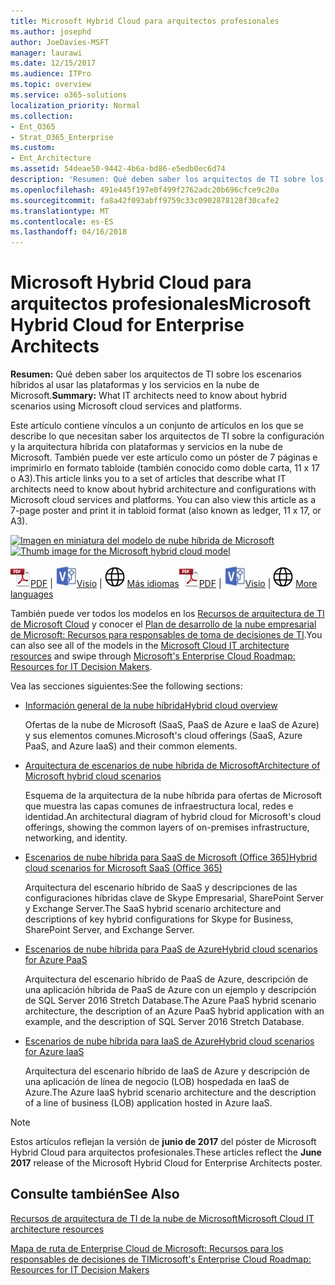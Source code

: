 ```yaml
---
title: Microsoft Hybrid Cloud para arquitectos profesionales
ms.author: josephd
author: JoeDavies-MSFT
manager: laurawi
ms.date: 12/15/2017
ms.audience: ITPro
ms.topic: overview
ms.service: o365-solutions
localization_priority: Normal
ms.collection:
- Ent_O365
- Strat_O365_Enterprise
ms.custom:
- Ent_Architecture
ms.assetid: 54deae50-9442-4b6a-bd86-e5edb0ec6d74
description: 'Resumen: Qué deben saber los arquitectos de TI sobre los escenarios híbridos al usar las plataformas y los servicios en la nube de Microsoft.'
ms.openlocfilehash: 491e445f197e0f499f2762adc20b696cfce9c20a
ms.sourcegitcommit: fa8a42f093abff9759c33c0902878128f30cafe2
ms.translationtype: MT
ms.contentlocale: es-ES
ms.lasthandoff: 04/16/2018
---
```

# <a name="microsoft-hybrid-cloud-for-enterprise-architects"></a><span data-ttu-id="0fa74-103">Microsoft Hybrid Cloud para arquitectos profesionales</span><span class="sxs-lookup"><span data-stu-id="0fa74-103">Microsoft Hybrid Cloud for Enterprise Architects</span></span>

 <span data-ttu-id="0fa74-104">**Resumen:** Qué deben saber los arquitectos de TI sobre los escenarios híbridos al usar las plataformas y los servicios en la nube de Microsoft.</span><span class="sxs-lookup"><span data-stu-id="0fa74-104">**Summary:** What IT architects need to know about hybrid scenarios using Microsoft cloud services and platforms.</span></span>
  
<span data-ttu-id="0fa74-p101">Este artículo contiene vínculos a un conjunto de artículos en los que se describe lo que necesitan saber los arquitectos de TI sobre la configuración y la arquitectura híbrida con plataformas y servicios en la nube de Microsoft. También puede ver este artículo como un póster de 7 páginas e imprimirlo en formato tabloide (también conocido como doble carta, 11 x 17 o A3).</span><span class="sxs-lookup"><span data-stu-id="0fa74-p101">This article links you to a set of articles that describe what IT architects need to know about hybrid architecture and configurations with Microsoft cloud services and platforms. You can also view this article as a 7-page poster and print it in tabloid format (also known as ledger, 11 x 17, or A3).</span></span>
  
<span data-ttu-id="0fa74-107">[![Imagen en miniatura del modelo de nube híbrida de Microsoft](images/Hybrid_Poster/Hybrid_Cloud_Thumbnail.png)](https://www.microsoft.com/download/details.aspx?id=54424
)</span><span class="sxs-lookup"><span data-stu-id="0fa74-107">[![Thumb image for the Microsoft hybrid cloud model](images/Hybrid_Poster/Hybrid_Cloud_Thumbnail.png)](https://www.microsoft.com/download/details.aspx?id=54424
)</span></span>
  
<span data-ttu-id="0fa74-108">![Archivo PDF](images/Common_Images/PDFIcon.png)[PDF](https://go.microsoft.com/fwlink/p/?linkid=842082) | ![Archivo de Visio](images/Common_Images/VisioIcon.png)[Visio](https://go.microsoft.com/fwlink/p/?linkid=842083) | ![Ver una página con versiones en otros idiomas](images/Common_Images/GlobeIcon.png)
[Más idiomas](https://www.microsoft.com/download/details.aspx?id=54424)</span><span class="sxs-lookup"><span data-stu-id="0fa74-108">![PDF file](images/Common_Images/PDFIcon.png)[PDF](https://go.microsoft.com/fwlink/p/?linkid=842082) | ![Visio file](images/Common_Images/VisioIcon.png)[Visio](https://go.microsoft.com/fwlink/p/?linkid=842083) | ![See a page with versions in additional languages](images/Common_Images/GlobeIcon.png)
[More languages](https://www.microsoft.com/download/details.aspx?id=54424)</span></span>
  
<span data-ttu-id="0fa74-109">También puede ver todos los modelos en los [Recursos de arquitectura de TI de Microsoft Cloud](microsoft-cloud-it-architecture-resources.md) y conocer el [Plan de desarrollo de la nube empresarial de Microsoft: Recursos para responsables de toma de decisiones de TI](https://aka.ms/cloudarchitecture).</span><span class="sxs-lookup"><span data-stu-id="0fa74-109">You can also see all of the models in the [Microsoft Cloud IT architecture resources](microsoft-cloud-it-architecture-resources.md) and swipe through [Microsoft's Enterprise Cloud Roadmap: Resources for IT Decision Makers](https://aka.ms/cloudarchitecture).</span></span>
  
<span data-ttu-id="0fa74-110">Vea las secciones siguientes:</span><span class="sxs-lookup"><span data-stu-id="0fa74-110">See the following sections:</span></span>
  
- [<span data-ttu-id="0fa74-111">Información general de la nube híbrida</span><span class="sxs-lookup"><span data-stu-id="0fa74-111">Hybrid cloud overview</span></span>](hybrid-cloud-overview.md)
    
    <span data-ttu-id="0fa74-112">Ofertas de la nube de Microsoft (SaaS, PaaS de Azure e IaaS de Azure) y sus elementos comunes.</span><span class="sxs-lookup"><span data-stu-id="0fa74-112">Microsoft's cloud offerings (SaaS, Azure PaaS, and Azure IaaS) and their common elements.</span></span>
    
- [<span data-ttu-id="0fa74-113">Arquitectura de escenarios de nube híbrida de Microsoft</span><span class="sxs-lookup"><span data-stu-id="0fa74-113">Architecture of Microsoft hybrid cloud scenarios</span></span>](architecture-of-microsoft-hybrid-cloud-scenarios.md)
    
    <span data-ttu-id="0fa74-114">Esquema de la arquitectura de la nube híbrida para ofertas de Microsoft que muestra las capas comunes de infraestructura local, redes e identidad.</span><span class="sxs-lookup"><span data-stu-id="0fa74-114">An architectural diagram of hybrid cloud for Microsoft's cloud offerings, showing the common layers of on-premises infrastructure, networking, and identity.</span></span>
    
- [<span data-ttu-id="0fa74-115">Escenarios de nube híbrida para SaaS de Microsoft (Office 365)</span><span class="sxs-lookup"><span data-stu-id="0fa74-115">Hybrid cloud scenarios for Microsoft SaaS (Office 365)</span></span>](hybrid-cloud-scenarios-for-microsoft-saas-office-365.md)
    
    <span data-ttu-id="0fa74-116">Arquitectura del escenario híbrido de SaaS y descripciones de las configuraciones híbridas clave de Skype Empresarial, SharePoint Server y Exchange Server.</span><span class="sxs-lookup"><span data-stu-id="0fa74-116">The SaaS hybrid scenario architecture and descriptions of key hybrid configurations for Skype for Business, SharePoint Server, and Exchange Server.</span></span>
    
- [<span data-ttu-id="0fa74-117">Escenarios de nube híbrida para PaaS de Azure</span><span class="sxs-lookup"><span data-stu-id="0fa74-117">Hybrid cloud scenarios for Azure PaaS</span></span>](hybrid-cloud-scenarios-for-azure-paas.md)
    
    <span data-ttu-id="0fa74-118">Arquitectura del escenario híbrido de PaaS de Azure, descripción de una aplicación híbrida de PaaS de Azure con un ejemplo y descripción de SQL Server 2016 Stretch Database.</span><span class="sxs-lookup"><span data-stu-id="0fa74-118">The Azure PaaS hybrid scenario architecture, the description of an Azure PaaS hybrid application with an example, and the description of SQL Server 2016 Stretch Database.</span></span>
    
- [<span data-ttu-id="0fa74-119">Escenarios de nube híbrida para IaaS de Azure</span><span class="sxs-lookup"><span data-stu-id="0fa74-119">Hybrid cloud scenarios for Azure IaaS</span></span>](hybrid-cloud-scenarios-for-azure-iaas.md)
    
    <span data-ttu-id="0fa74-120">Arquitectura del escenario híbrido de IaaS de Azure y descripción de una aplicación de línea de negocio (LOB) hospedada en IaaS de Azure.</span><span class="sxs-lookup"><span data-stu-id="0fa74-120">The Azure IaaS hybrid scenario architecture and the description of a line of business (LOB) application hosted in Azure IaaS.</span></span>
    
> [!NOTE]
> <span data-ttu-id="0fa74-121">Estos artículos reflejan la versión de **junio de 2017** del póster de Microsoft Hybrid Cloud para arquitectos profesionales.</span><span class="sxs-lookup"><span data-stu-id="0fa74-121">These articles reflect the **June 2017** release of the Microsoft Hybrid Cloud for Enterprise Architects poster.</span></span>
  
## <a name="see-also"></a><span data-ttu-id="0fa74-122">Consulte también</span><span class="sxs-lookup"><span data-stu-id="0fa74-122">See Also</span></span>

[<span data-ttu-id="0fa74-123">Recursos de arquitectura de TI de la nube de Microsoft</span><span class="sxs-lookup"><span data-stu-id="0fa74-123">Microsoft Cloud IT architecture resources</span></span>](microsoft-cloud-it-architecture-resources.md)

[<span data-ttu-id="0fa74-124">Mapa de ruta de Enterprise Cloud de Microsoft: Recursos para los responsables de decisiones de TI</span><span class="sxs-lookup"><span data-stu-id="0fa74-124">Microsoft's Enterprise Cloud Roadmap: Resources for IT Decision Makers</span></span>](https://sway.com/FJ2xsyWtkJc2taRD)



